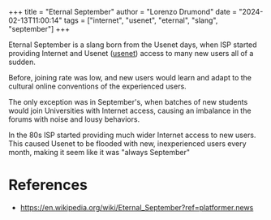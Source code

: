 +++
title = "Eternal September"
author = "Lorenzo Drumond"
date = "2024-02-13T11:00:14"
tags = ["internet",  "usenet",  "eternal",  "slang",  "september"]
+++


Eternal September is a slang born from the Usenet days, when ISP started providing Internet and Usenet ([usenet](/wiki/usenet/)) access to many new users all of a sudden.

Before, joining rate was low, and new users would learn and adapt to the cultural online conventions of the experienced users.

The only exception was in September's, when batches of new students would join Universities with Internet access, causing an imbalance in the forums with noise and lousy behaviors.

In the 80s ISP started providing much wider Internet access to new users. This caused Usenet to be flooded with new, inexperienced users every month, making it seem like it was "always September"

# References
- https://en.wikipedia.org/wiki/Eternal_September?ref=platformer.news
